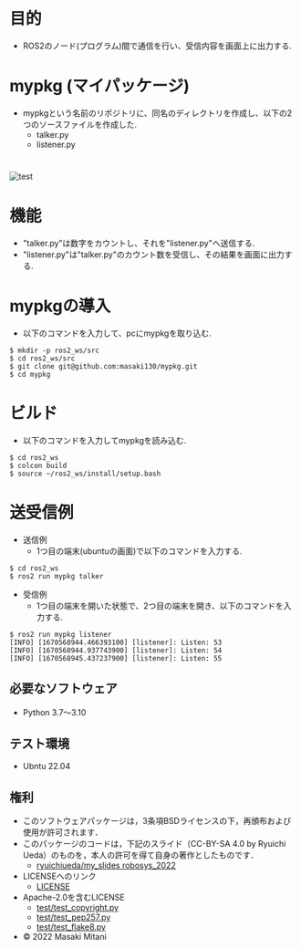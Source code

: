 # 目的
* ROS2のノード(プログラム)間で通信を行い、受信内容を画面上に出力する.

# mypkg (マイパッケージ)
* mypkgという名前のリポジトリに、同名のディレクトリを作成し、以下の2つのソースファイルを作成した.
  * talker.py
  * listener.py
# 
![test](https://github.com/masaki130/mypkg/actions/workflows/test.yml/badge.svg)
# 機能
* "talker.py"は数字をカウントし、それを"listener.py"へ送信する.
* "listener.py"は"talker.py"のカウント数を受信し、その結果を画面に出力する.
 
# mypkgの導入
* 以下のコマンドを入力して、pcにmypkgを取り込む.
```
$ mkdir -p ros2_ws/src
$ cd ros2_ws/src
$ git clone git@github.com:masaki130/mypkg.git
$ cd mypkg
```
# ビルド
* 以下のコマンドを入力してmypkgを読み込む.
```
$ cd ros2_ws
$ colcon build
$ source ~/ros2_ws/install/setup.bash
```
# 送受信例
* 送信例
  * 1つ目の端末(ubuntuの画面)で以下のコマンドを入力する.
```
$ cd ros2_ws
$ ros2 run mypkg talker
```

* 受信例
  * 1つ目の端末を開いた状態で、2つ目の端末を開き、以下のコマンドを入力する.
```
$ ros2 run mypkg listener
[INFO] [1670568944.466393100] [listener]: Listen: 53
[INFO] [1670568944.937743900] [listener]: Listen: 54
[INFO] [1670568945.437237900] [listener]: Listen: 55
```

## 必要なソフトウェア
* Python 3.7～3.10

## テスト環境
* Ubntu 22.04

## 権利
* このソフトウェアパッケージは，3条項BSDライセンスの下，再頒布および使用が許可されます．
* このパッケージのコードは，下記のスライド（CC-BY-SA 4.0 by Ryuichi Ueda）のものを，本人の許可を得て自身の著作としたものです．
    * [ryuichiueda/my_slides robosys_2022](https://github.com/ryuichiueda/my_slides/tree/master/robosys_2022)
* LICENSEへのリンク
    * [LICENSE](https://github.com/masaki130/ros2_2022/blob/main/LICENSE)
* Apache-2.0を含むLICENSE
    * [test/test_copyright.py](https://github.com/masaki130/mypkg/blob/lesson10-1/test/test_copyright.py)
    * [test/test_pep257.py](https://github.com/masaki130/mypkg/blob/lesson10-1/test/test_pep257.py)
    * [test/test_flake8.py](https://github.com/masaki130/mypkg/blob/lesson10-1/test/test_flake8.py)
* © 2022 Masaki Mitani
